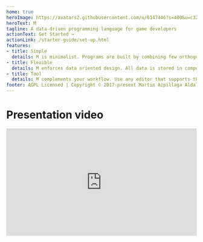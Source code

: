 ```yaml
---
home: true
heroImage: https://avatars2.githubusercontent.com/u/6147446?s=400&u=c325f5bfc187e889f05cc872681ad1cb1ba6b3b5&v=4
heroText: M
tagline: A data-driven programming language for game developers
actionText: Get Started →
actionLink: /starter-guide/set-up.html
features:
- title: Simple
  details: M is minimalist. Programs are built by combining few orthogonal building blocks. Its powerful type system frees programmers from declaring types, resulting in clear and readable code.
- title: Flexible
  details: M enforces data oriented design. All data is stored in components which allows designers to create entities with new behavior by combining different sets of components.
- title: Tool
  details: M complements your workflow. Use any editor that supports the language server protocol and generate gameplay code ready to be used in Unity, Unreal or Godot.
footer: AGPL Licensed | Copyright © 2017-present Martin Azpillaga Aldalur
---
```


# Presentation video
<div style="width:100%;height:0;padding-bottom:56.25%;position:relative">
<iframe width="1920" height="1080" src="https://www.youtube.com/embed/3eiLIqSXLvA?vq=hd1080" frameborder="0" allowfullscreen modestbranding="1" style="position: absolute;width:100%; height:100%"></iframe>
</div>
